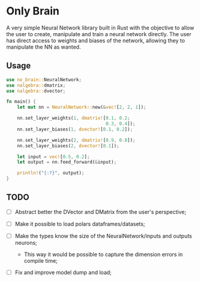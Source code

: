 # Only Brain

A very simple Neural Network library built in Rust with the objective to allow
the user to create, manipulate and train a neural network directly. The user has
direct access to weights and biases of the network, allowing they to manipulate
the NN as wanted.

## Usage

```rust
use no_brain::NeuralNetwork;
use nalgebra::dmatrix;
use nalgebra::dvector;

fn main() {
    let mut nn = NeuralNetwork::new(&vec![2, 2, 1]);

    nn.set_layer_weights(1, dmatrix![0.1, 0.2;
                                     0.3, 0.4]);
    nn.set_layer_biases(1, dvector![0.1, 0.2]);

    nn.set_layer_weights(2, dmatrix![0.9, 0.8]);
    nn.set_layer_biases(2, dvector![0.1]);

    let input = vec![0.5, 0.2];
    let output = nn.feed_forward(&input);

    println!("{:?}", output);
}
```

## TODO

- [ ] Abstract better the DVector and DMatrix from the user's perspective;
- [ ] Make it possible to load polars dataframes/datasets;
- [ ] Make the types know the size of the NeuralNetwork/inputs and outputs neurons;
    - This way it would be possible to capture the dimension errors in compile time;
- [ ] Fix and improve model dump and load;

